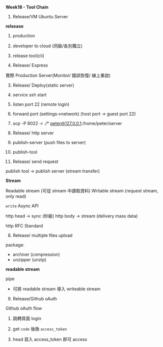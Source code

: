 **Week18 - Tool Chain**

1. Release/VM Ubuntu Server

**relsease**

1. production
2. developer to cloud (同級/各別獨立)
3. release tool(cli)


2. Release/ Express

實際 Production Server(Monitor/ 錯誤恢復/ 線上重啟)


3. Release/ Deploy(static server)

1. service ssh start
2. listen port 22 (remote login)
3. forward port (settings→network) (host port → guest port 22)
4. scp -P 8022 -r ./* peter@127.0.0.1:/home/peter/server


4. Release/ http server

1. publish-server (push files to server)
2. publish-tool


5. Release/ send request

publish tool → publish server
(stream transfer)

**Stream**

Readable stream (可從 stream 中讀取資料)
Writable stream (request stream, only read)

`write` Async API

http head → sync (秒級)
http body → stream (delivery mass data)

http RFC Standard



8. Release/ multiple files upload

package:
- archiver (compression)
- unzipper (unzip)


**readable stream**

pipe

- 可將 readable stream 導入 writeable stream

9. Release/Github oAuth

Github oAuth flow

1. 跳轉頁面 login

2. get `code` 後換 `access_token`

3. head 寫入 access_token 即可 access